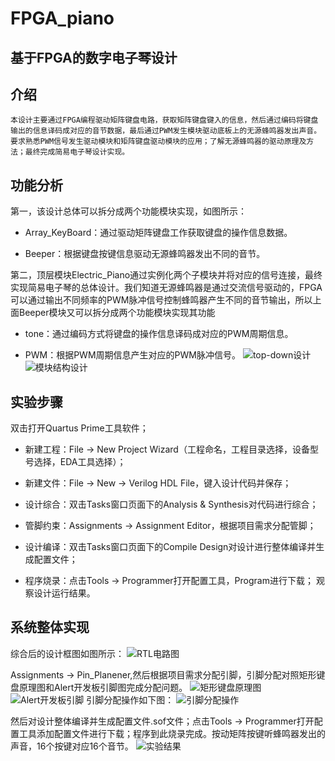 # FPGA_piano
## **基于FPGA的数字电子琴设计**
## 介绍
    本设计主要通过FPGA编程驱动矩阵键盘电路，获取矩阵键盘键入的信息，然后通过编码将键盘输出的信息译码成对应的音节数据，最后通过PWM发生模块驱动底板上的无源蜂鸣器发出声音。要求熟悉PWM信号发生驱动模块和矩阵键盘驱动模块的应用；了解无源蜂鸣器的驱动原理及方法；最终完成简易电子琴设计实现。
## 功能分析
第一，该设计总体可以拆分成两个功能模块实现，如图所示：
  
  + Array_KeyBoard：通过驱动矩阵键盘工作获取键盘的操作信息数据。
  
  + Beeper：根据键盘按键信息驱动无源蜂鸣器发出不同的音节。
  
  第二，顶层模块Electric_Piano通过实例化两个子模块并将对应的信号连接，最终实现简易电子琴的总体设计。我们知道无源蜂鸣器是通过交流信号驱动的，FPGA可以通过输出不同频率的PWM脉冲信号控制蜂鸣器产生不同的音节输出，所以上面Beeper模块又可以拆分成两个功能模块实现其功能
  
  + tone：通过编码方式将键盘的操作信息译码成对应的PWM周期信息。
  
  + PWM：根据PWM周期信息产生对应的PWM脉冲信号。
  ![top-down设计]()
  ![模块结构设计]()
## 实验步骤
双击打开Quartus Prime工具软件；

+ 新建工程：File → New Project Wizard（工程命名，工程目录选择，设备型号选择，EDA工具选择）；

+ 新建文件：File → New → Verilog HDL File，键入设计代码并保存；

+ 设计综合：双击Tasks窗口页面下的Analysis & Synthesis对代码进行综合；

+ 管脚约束：Assignments → Assignment Editor，根据项目需求分配管脚；

+ 设计编译：双击Tasks窗口页面下的Compile Design对设计进行整体编译并生成配置文件；

+ 程序烧录：点击Tools → Programmer打开配置工具，Program进行下载；
观察设计运行结果。
## 系统整体实现
综合后的设计框图如图所示：
  ![RTL电路图]()

  Assignments → Pin_Planener,然后根据项目需求分配引脚，引脚分配对照矩形键盘原理图和Alert开发板引脚图完成分配问题。
  ![矩形键盘原理图]()
  ![Alert开发板引脚]()
  引脚分配操作如下图：
  ![引脚分配操作]()

  然后对设计整体编译并生成配置文件.sof文件；点击Tools → Programmer打开配置工具添加配置文件进行下载；程序到此烧录完成。按动矩阵按键听蜂鸣器发出的声音，16个按键对应16个音节。
  ![实验结果]()

